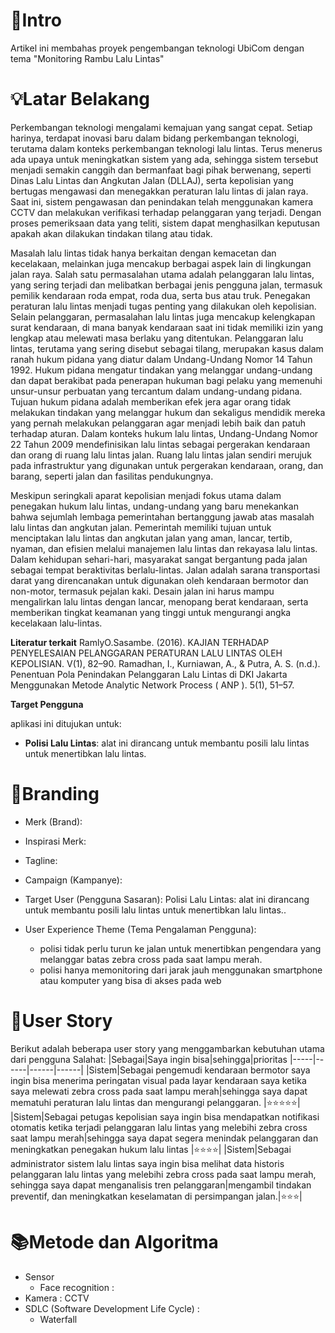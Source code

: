 # 📖Intro

Artikel ini membahas proyek pengembangan teknologi UbiCom dengan tema "Monitoring Rambu Lalu Lintas"

# 💡Latar Belakang

Perkembangan teknologi mengalami kemajuan yang sangat cepat. Setiap harinya, terdapat inovasi baru dalam bidang perkembangan teknologi, terutama dalam konteks perkembangan teknologi lalu lintas. Terus menerus ada upaya untuk meningkatkan sistem yang ada, sehingga sistem tersebut menjadi semakin canggih dan bermanfaat bagi pihak berwenang, seperti Dinas Lalu Lintas dan Angkutan Jalan (DLLAJ), serta kepolisian yang bertugas mengawasi dan menegakkan peraturan lalu lintas di jalan raya. Saat ini, sistem pengawasan dan penindakan telah menggunakan kamera CCTV dan melakukan verifikasi terhadap pelanggaran yang terjadi. Dengan proses pemeriksaan data yang teliti, sistem dapat menghasilkan keputusan apakah akan dilakukan tindakan tilang atau tidak.

Masalah lalu lintas tidak hanya berkaitan dengan kemacetan dan kecelakaan, melainkan juga mencakup berbagai aspek lain di lingkungan jalan raya. Salah satu permasalahan utama adalah pelanggaran lalu lintas, yang sering terjadi dan melibatkan berbagai jenis pengguna jalan, termasuk pemilik kendaraan roda empat, roda dua, serta bus atau truk. Penegakan peraturan lalu lintas menjadi tugas penting yang dilakukan oleh kepolisian. Selain pelanggaran, permasalahan lalu lintas juga mencakup kelengkapan surat kendaraan, di mana banyak kendaraan saat ini tidak memiliki izin yang lengkap atau melewati masa berlaku yang ditentukan. Pelanggaran lalu lintas, terutama yang sering disebut sebagai tilang, merupakan kasus dalam ranah hukum pidana yang diatur dalam Undang-Undang Nomor 14 Tahun 1992. Hukum pidana mengatur tindakan yang melanggar undang-undang dan dapat berakibat pada penerapan hukuman bagi pelaku yang memenuhi unsur-unsur perbuatan yang tercantum dalam undang-undang pidana. Tujuan hukum pidana adalah memberikan efek jera agar orang tidak melakukan tindakan yang melanggar hukum dan sekaligus mendidik mereka yang pernah melakukan pelanggaran agar menjadi lebih baik dan patuh terhadap aturan. Dalam konteks hukum lalu lintas, Undang-Undang Nomor 22 Tahun 2009 mendefinisikan lalu lintas sebagai pergerakan kendaraan dan orang di ruang lalu lintas jalan. Ruang lalu lintas jalan sendiri merujuk pada infrastruktur yang digunakan untuk pergerakan kendaraan, orang, dan barang, seperti jalan dan fasilitas pendukungnya.

Meskipun seringkali aparat kepolisian menjadi fokus utama dalam penegakan hukum lalu lintas, undang-undang yang baru menekankan bahwa sejumlah lembaga pemerintahan bertanggung jawab atas masalah lalu lintas dan angkutan jalan. Pemerintah memiliki tujuan untuk menciptakan lalu lintas dan angkutan jalan yang aman, lancar, tertib, nyaman, dan efisien melalui manajemen lalu lintas dan rekayasa lalu lintas. Dalam kehidupan sehari-hari, masyarakat sangat bergantung pada jalan sebagai tempat beraktivitas berlalu-lintas. Jalan adalah sarana transportasi darat yang direncanakan untuk digunakan oleh kendaraan bermotor dan non-motor, termasuk pejalan kaki. Desain jalan ini harus mampu mengalirkan lalu lintas dengan lancar, menopang berat kendaraan, serta memberikan tingkat keamanan yang tinggi untuk mengurangi angka kecelakaan lalu-lintas.


**Literatur terkait**
RamlyO.Sasambe. (2016). KAJIAN TERHADAP PENYELESAIAN PELANGGARAN PERATURAN LALU LINTAS OLEH KEPOLISIAN. V(1), 82–90.
Ramadhan, I., Kurniawan, A., & Putra, A. S. (n.d.). Penentuan Pola Penindakan Pelanggaran Lalu Lintas di DKI Jakarta Menggunakan Metode Analytic Network Process ( ANP ). 5(1), 51–57.

**Target Pengguna**

aplikasi ini ditujukan untuk:

- **Polisi Lalu Lintas**: alat ini dirancang untuk membantu posili lalu lintas untuk menertibkan lalu lintas.

# 🌻Branding
- Merk (Brand): 
- Inspirasi Merk: 
- Tagline: 
- Campaign (Kampanye): 
- Target User (Pengguna Sasaran): Polisi Lalu Lintas: alat ini dirancang untuk membantu posili lalu lintas untuk menertibkan lalu lintas..

- User Experience Theme (Tema Pengalaman Pengguna):
  - polisi tidak perlu turun ke jalan untuk menertibkan pengendara yang melanggar batas zebra cross pada saat lampu merah.
  - polisi hanya memonitoring dari jarak jauh menggunakan smartphone atau komputer yang bisa di akses pada web

# 🎯User Story
Berikut adalah beberapa user story yang menggambarkan kebutuhan utama dari pengguna Salahat:
|Sebagai|Saya ingin bisa|sehingga|prioritas
|-----|------|------|------|
|Sistem|Sebagai pengemudi kendaraan bermotor saya ingin bisa menerima peringatan visual pada layar kendaraan saya ketika saya melewati zebra cross pada saat lampu merah|sehingga saya dapat mematuhi peraturan lalu lintas dan mengurangi pelanggaran. |⭐⭐⭐⭐⭐|
|Sistem|Sebagai petugas kepolisian saya ingin bisa mendapatkan notifikasi otomatis ketika terjadi pelanggaran lalu lintas yang melebihi zebra cross saat lampu merah|sehingga saya dapat segera menindak pelanggaran dan meningkatkan penegakan hukum lalu lintas |⭐⭐⭐⭐|
|Sistem|Sebagai administrator sistem lalu lintas saya ingin bisa melihat data historis pelanggaran lalu lintas yang melebihi zebra cross pada saat lampu merah, sehingga saya dapat menganalisis tren pelanggaran|mengambil tindakan preventif, dan meningkatkan keselamatan di persimpangan jalan.|⭐⭐⭐|

# 📚Metode dan Algoritma
- Sensor
  - Face recognition : 
- Kamera : CCTV
- SDLC (Software Development Life Cycle) :
  - Waterfall

  
